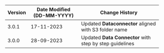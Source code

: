 | **Version** | **Date Modified (DD-MM-YYYY)** | **Change History**                                     |
|-------------|--------------------------------|--------------------------------------------------------|
| 3.0.1       | 17-11-2023                     | Updated **Dataconnector**  aligned with S3 folder name   |
| 3.0.0       | 28-09-2023                     | Updated **Data Connector** with step by step guidelines |
